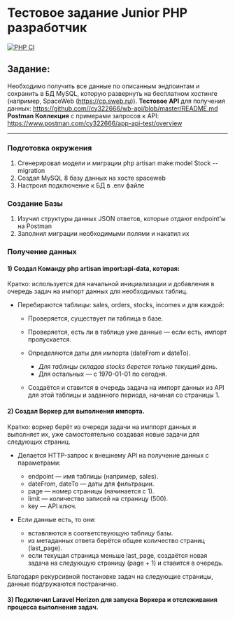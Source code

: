 # Тестовое задание Junior PHP разработчик

[![PHP CI](https://github.com/behindthep/test-assignment-1/actions/workflows/workflow.yml/badge.svg)](https://github.com/behindthep/test-assignment-1/actions/workflows/workflow.yml)

## Задание:
Необходимо получить все данные по описанным эндпоинтам и сохранить в БД MySQL, которую развернуть на бесплатном хостинге (например, SpaceWeb (https://cp.sweb.ru)).
**Тестовое API** для получения данных: https://github.com//cy322666/wb-api/blob/master/README.md
**Postman Коллекция** с примерами запросов к API: https://www.postman.com/cy322666/app-api-test/overview

---

### Подготовка окружения

1) Сгенерировал модели и миграции php artisan make:model Stock --migration
2) Создал MySQL 8 базу данных на хосте spaceweb
3) Настроил подключение к БД в .env файле

### Создание Базы

1) Изучил структуры данных JSON ответов, которые отдают endpoint'ы на Postman
2) Заполнил миграции необходимыми полями и накатил их

### Получение данных

#### 1) Создал Команду php artisan import:api-data, которая:

Кратко: используется для начальной инициализации и добавления в очередь задач на импорт данных для необходимых таблиц.

- Перебираются таблицы: sales, orders, stocks, incomes и для каждой:
    - Проверяется, существует ли таблица в базе.
    - Проверяется, есть ли в таблице уже данные — если есть, импорт пропускается.

    - Определяются даты для импорта (dateFrom и dateTo).
        - *Для таблицы складов stocks берется только текущий день.*
        - Для остальных — с 1970-01-01 по сегодня.

    - Создаётся и ставится в очередь задача на импорт данных из API для этой таблицы и заданного периода, начиная со страницы 1.

#### 2) Создал Воркер для выполнения импорта.

Кратко: воркер берёт из очереди задачи на имппорт данных и выполняет их, уже самостоятельно создавая новые задачи для следующих страниц.

- Делается HTTP-запрос к внешнему API на получение данных с параметрами:
    - endpoint — имя таблицы (например, sales).
    - dateFrom, dateTo — даты для фильтрации.
    - page — номер страницы (начинается с 1).
    - limit — количество записей на страницу (500).
    - key — API ключ.

- Если данные есть, то они:
    - вставляются в соответствующую таблицу базы.
    - из метаданных ответа берётся общее количество страниц (last_page).
    - если текущая страница меньше last_page, создаётся новая задача на следующую страницу (page + 1) и ставится в очередь.

Благодаря рекурсивной постановке задач на следующие страницы, данные подгружаются постранично.

#### 3) Подключил Laravel Horizon для запуска Воркера и отслеживания процесса выполнения задач.
